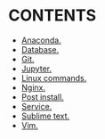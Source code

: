<div>
<h1>CONTENTS</h1>

- [Anaconda.](https://github.com/Nouvellie/ubuntu/blob/ubuntu/contents/anaconda.md)
- [Database.](https://github.com/Nouvellie/ubuntu/blob/ubuntu/contents/database.md)
- [Git.](https://github.com/Nouvellie/ubuntu/blob/ubuntu/contents/git.md)
- [Jupyter.](https://github.com/Nouvellie/ubuntu/blob/ubuntu/contents/jupyter.md)
- [Linux commands.](https://github.com/Nouvellie/ubuntu/blob/ubuntu/contents/linux-commands.md)
- [Nginx.](https://github.com/Nouvellie/ubuntu/blob/ubuntu/contents/nginx.md)
- [Post install.](https://github.com/Nouvellie/ubuntu/blob/ubuntu/contents/post-install.md)
- [Service.](https://github.com/Nouvellie/ubuntu/blob/ubuntu/contents/service.md)
- [Sublime text.](https://github.com/Nouvellie/ubuntu/blob/ubuntu/contents/sublime-text.md)
- [Vim.](https://github.com/Nouvellie/ubuntu/blob/ubuntu/contents/vim.md)

</div>